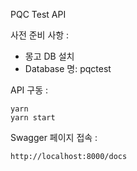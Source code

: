 PQC Test API

사전 준비 사항 :
 - 몽고 DB 설치
 - Database 명: pqctest

API 구동 :
```
yarn
yarn start
```

Swagger 페이지 접속 :
```
http://localhost:8000/docs
```
